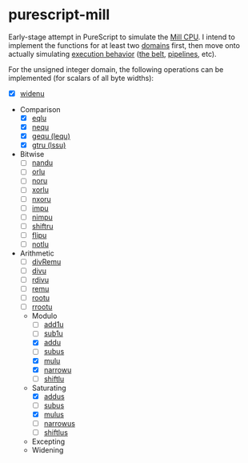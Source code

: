 # purescript-mill

Early-stage attempt in PureScript to simulate the [Mill CPU][mill-home]. I intend to implement the functions for at least two [domains][domains] first, then move onto actually simulating [execution behavior][model] ([the belt][belt], [pipelines][pipelines], etc).

[mill-home]: http://millcomputing.com/
[domains]: http://millcomputing.com/wiki/Domains
[model]: http://millcomputing.com/topic/introduction-to-the-mill-cpu-programming-model-2/
[belt]: http://millcomputing.com/wiki/Belt
[pipelines]: http://millcomputing.com/wiki/Pipeline

For the unsigned integer domain, the following operations can be implemented (for scalars of all byte widths):

* [x] [widenu](http://millcomputing.com/wiki/Instruction_Set/widenu)
* Comparison
  * [x] [eqlu](http://millcomputing.com/wiki/Instruction_Set/eqlu)
  * [x] [nequ](http://millcomputing.com/wiki/Instruction_Set/nequ)
  * [x] [gequ (lequ)](http://millcomputing.com/wiki/Instruction_Set/gequ)
  * [x] [gtru (lssu)](http://millcomputing.com/wiki/Instruction_Set/gtru)
* Bitwise
  * [ ] [nandu](http://millcomputing.com/wiki/Instruction_Set/nandu)
  * [ ] [orlu](http://millcomputing.com/wiki/Instruction_Set/orlu)
  * [ ] [noru](http://millcomputing.com/wiki/Instruction_Set/noru)
  * [ ] [xorlu](http://millcomputing.com/wiki/Instruction_Set/xorlu)
  * [ ] [nxoru](http://millcomputing.com/wiki/Instruction_Set/nxoru)
  * [ ] [impu](http://millcomputing.com/wiki/Instruction_Set/impu)
  * [ ] [nimpu](http://millcomputing.com/wiki/Instruction_Set/nimpu)
  * [ ] [shiftru](http://millcomputing.com/wiki/Instruction_Set/shiftru)
  * [ ] [flipu](http://millcomputing.com/wiki/Instruction_Set/flipu)
  * [ ] [notlu](http://millcomputing.com/wiki/Instruction_Set/notlu)
* Arithmetic
  * [ ] [divRemu](http://millcomputing.com/wiki/Instruction_Set/divRemu)
  * [ ] [divu](http://millcomputing.com/wiki/Instruction_Set/divu)
  * [ ] [rdivu](http://millcomputing.com/wiki/Instruction_Set/rdivu)
  * [ ] [remu](http://millcomputing.com/wiki/Instruction_Set/remu)
  * [ ] [rootu](http://millcomputing.com/wiki/Instruction_Set/rootu)
  * [ ] [rrootu](http://millcomputing.com/wiki/Instruction_Set/rrootu)
  * Modulo
    * [ ] [add1u](http://millcomputing.com/wiki/Instruction_Set/add1u)
    * [ ] [sub1u](http://millcomputing.com/wiki/Instruction_Set/sub1u)
    * [x] [addu](http://millcomputing.com/wiki/Instruction_Set/addu)
    * [ ] [subus](http://millcomputing.com/wiki/Instruction_Set/subus)
    * [x] [mulu](http://millcomputing.com/wiki/Instruction_Set/mulu)
    * [x] [narrowu](http://millcomputing.com/wiki/Instruction_Set/narrowu)
    * [ ] [shiftlu](http://millcomputing.com/wiki/Instruction_Set/shiftlu)
  * Saturating
    * [x] [addus](http://millcomputing.com/wiki/Instruction_Set/addus)
    * [ ] [subus](http://millcomputing.com/wiki/Instruction_Set/subus)
    * [x] [mulus](http://millcomputing.com/wiki/Instruction_Set/mulus)
    * [ ] [narrowus](http://millcomputing.com/wiki/Instruction_Set/narrowus)
    * [ ] [shiftlus](http://millcomputing.com/wiki/Instruction_Set/shiftlus)
  * Excepting
  * Widening
